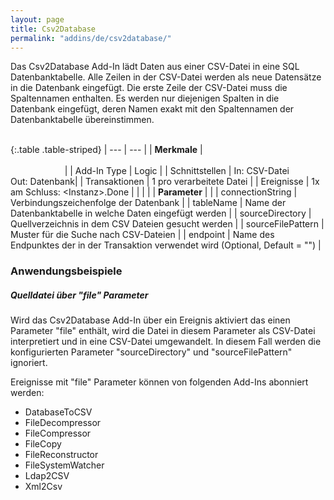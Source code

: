 ```yaml
---
layout: page
title: Csv2Database
permalink: "addins/de/csv2database/"
---
```


Das Csv2Database Add-In lädt Daten aus einer CSV-Datei in eine SQL Datenbanktabelle.
Alle Zeilen in der CSV-Datei werden als neue Datensätze in die Datenbank eingefügt.
Die erste Zeile der CSV-Datei muss die Spaltennamen enthalten. Es werden nur diejenigen Spalten in die Datenbank eingefügt, deren Namen exakt mit den Spaltennamen der Datenbanktabelle übereinstimmen.<br /><br />

{:.table .table-striped}
| --- | --- |
| __Merkmale__ | &nbsp;&nbsp;&nbsp;&nbsp;&nbsp;&nbsp;&nbsp;&nbsp;&nbsp;&nbsp;&nbsp;&nbsp;&nbsp;&nbsp;&nbsp;&nbsp;&nbsp;&nbsp;&nbsp;&nbsp;&nbsp;&nbsp;&nbsp;&nbsp;&nbsp;&nbsp;&nbsp;&nbsp;&nbsp;&nbsp;&nbsp;&nbsp;&nbsp;&nbsp;&nbsp;&nbsp;&nbsp;&nbsp;&nbsp;&nbsp;&nbsp;&nbsp;&nbsp;&nbsp;&nbsp;&nbsp;&nbsp;&nbsp;&nbsp;&nbsp;&nbsp;&nbsp;&nbsp;&nbsp;&nbsp;&nbsp;&nbsp;&nbsp;&nbsp;&nbsp;&nbsp;&nbsp;&nbsp;&nbsp;&nbsp;&nbsp;&nbsp;&nbsp;&nbsp;&nbsp;&nbsp;&nbsp;&nbsp;&nbsp;&nbsp;&nbsp;&nbsp;&nbsp;&nbsp;&nbsp;&nbsp;&nbsp;&nbsp;&nbsp;&nbsp;&nbsp;&nbsp;&nbsp;&nbsp;&nbsp;&nbsp;&nbsp;&nbsp;&nbsp;&nbsp;&nbsp;&nbsp;&nbsp;&nbsp;&nbsp;&nbsp;&nbsp;&nbsp;&nbsp;&nbsp;&nbsp;&nbsp;&nbsp;&nbsp;&nbsp;&nbsp;&nbsp;&nbsp;&nbsp;&nbsp;&nbsp;&nbsp;&nbsp;&nbsp;&nbsp;&nbsp;&nbsp;&nbsp;&nbsp;&nbsp;&nbsp;&nbsp;&nbsp;&nbsp;&nbsp;&nbsp;&nbsp;&nbsp;&nbsp;&nbsp;&nbsp;&nbsp;&nbsp;&nbsp;&nbsp;&nbsp;&nbsp;&nbsp;&nbsp;&nbsp;&nbsp;&nbsp;&nbsp;&nbsp; |
| Add-In Type | Logic |
| Schnittstellen | In: CSV-Datei<br /> Out: Datenbank|
| Transaktionen | 1 pro verarbeitete Datei |
| Ereignisse | 1x am Schluss: &lt;Instanz&gt;.Done |
| | |
| __Parameter__ | |
| connectionString | Verbindungszeichenfolge der Datenbank | 
| tableName | Name der Datenbanktabelle in welche Daten eingefügt werden | 
| sourceDirectory | Quellverzeichnis in dem CSV Dateien gesucht werden | 
| sourceFilePattern | Muster für die Suche nach CSV-Dateien | 
| endpoint | Name des Endpunktes der in der Transaktion verwendet wird (Optional, Default = "") |
 
 
### Anwendungsbeispiele 

##### Quelldatei über "file" Parameter

Wird das Csv2Database Add-In über ein Ereignis aktiviert das einen Parameter "file" enthält, wird die Datei in diesem Parameter als CSV-Datei interpretiert und in eine CSV-Datei umgewandelt. In diesem Fall werden die konfigurierten Parameter "sourceDirectory" und "sourceFilePattern" ignoriert.

Ereignisse mit "file" Parameter können von folgenden Add-Ins abonniert werden:
* DatabaseToCSV
* FileDecompressor
* FileCompressor
* FileCopy
* FileReconstructor
* FileSystemWatcher
* Ldap2CSV
* Xml2Csv
